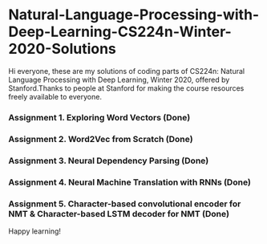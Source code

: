 # Natural-Language-Processing-with-Deep-Learning-CS224n-Winter-2020-Solutions
Hi everyone, these are my solutions of coding parts of CS224n: Natural Language Processing with Deep Learning, Winter 2020, offered by Stanford.Thanks to people at Stanford for making the course resources freely available to everyone.

### Assignment 1. Exploring Word Vectors (Done)

### Assignment 2. Word2Vec from Scratch (Done)

### Assignment 3. Neural Dependency Parsing (Done)

### Assignment 4. Neural Machine Translation with RNNs (Done)

### Assignment 5. Character-based convolutional encoder for NMT & Character-based LSTM decoder for NMT (Done)

Happy learning!
